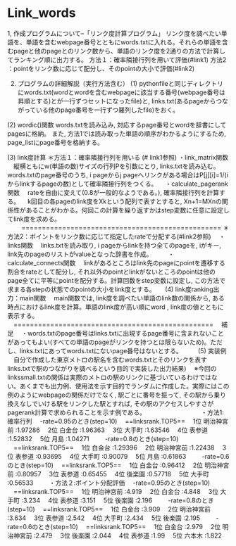 # Link_words
1, 作成プログラムについて–「リンク度計算プログラム」
リンク度を調べたい単語を、単語を含むwebpage番号とともにwords.txtに入れる。それらの単語を含むpageと他のpageとのリンク数から、単語のリンク度を2通りの方法で計算してランキング順に出力する。
方法１：確率隣接行列を用いて評価(#link1)
方法2 ：pointをリンク数に応じて配分し、そのpointの大小で評価(#link2)

2. プログラムの詳細解説（実行方法含む）
(1)    pythonfileと同じディレクトリにwords.txt(wordとwordを含むwebpageに該当する番号(webpage番号は昇順とする)とが一行ずつセットになったfile)と, links.txt(あるpageからつながっている他のpage番号を一行ずつ羅列したfile)をおく。

(2)    wordic()関数
words.txtを読み込み, 対応するpage番号とwordを辞書にしてpagesに格納。
また, 方法1では読み取った単語の順序がわかるようにするため, page_listにpage番号を格納する。

(3)    link度計算
＊方法１：確率隣接行列を用いる (# link1参照)
    ・link_matrix関数
　縦横ともにw(単語の数)サイズの行列Pを引数にとり, links.txtを読み込む。words.txtのpage番号のうち, i pageからj pageへリンクがある場合はP[j][i]=1/(iからlinkするpageの数)として確率隣接行列をつくる。
　・calculate_pagerank関数
　rateを自由に変えて(0.8が一般的なようである。), 確率隣接行列を計算する。
　k回目の各pageのlink度をXkという配列で表すとすると, Xn+1=MXnの関係性があることがわかる。何回この計算を繰り返すかはstep変数に任意に設定してlink度を求める。
　
　=================================================
＊方法2：ポイントをリンク数に応じて指定したrateで分配する(#link2参照)
　・links関数
　links.txtを読み取り, i pageからlinkを持つ全てのpageを, iがキー, link先のpageのリストがvalueとなった辞書を作成。
　
　・calculate_connects関数
　linkがあるところはlink先のpageにpointを遷移する割合をrateとして配分し, それ以外のpointとlinkがないところのpointは他のpage全てに平等にpointを配分する。計算回数をstep変数に設定し, この方法で求まる各stepの状態でのpointの大小をlink度とする。
　
(4)    link度ranking出力：main関数
　main関数では, link度を調べたい単語のlink数の関係から, ある時点におけるlink度を計算。単語のlink度が高い順にword , link度の値とともに表示する。
　=================================================
　補足
　・words.txtのpage番号はlinks.txtに出現するpage番号に含まれないことがあってもよい(すべての単語のpageがリンクを持つとは限らないため)。ただし、links.txtにあってwords.txtにないpage番号はないとする。
　
　(5)    実装例
　自分で作成した東京メトロの駅名を含むwords.txtとそのリンクを表すlinks.txtで駅のつながりを調べるという目的で実装した出力結果)
　※今回のlinkssmall.txtの関係は実際のメトロの駅のリンクに基づいているわけではない。あくまでも出力例、使用法を示す目的でランダムに作成した。実際にはこの例のようにwebpageの関係だけでなく,  駅ごとに番号を振って, その駅から乗り換えなしでいける駅をリンクした駅とすれば,  その駅のアクセスしやすさがpagerank計算で求められることを示す例である。 
　
　
　
　
　
　
　・方法1:確率行列
　-rate=0.95のとき(step=10)
　==linksrank.TOP5==
　1位 明治神宮前 :1.97286
　2位 白金台 :1.96363
　3位 大手町 :1.63546
　4位 表参道 :1.52832
　5位 月島 :1.04271
　
　-rate=0.8のとき(step=10)
　==linksrank.TOP5==
　1位 白金台 :1.29396
　2位 明治神宮前 :1.22438
　3位 表参道 :0.93695
　4位 大手町 :0.90079
　5位 月島 :0.61863
　
　-rate=0.6のとき(step=10)
　==linksrank.TOP5==
　1位 白金台 :0.96412
　2位 明治神宮前 :0.80957
　3位 表参道 :0.65455
　4位 後楽園 :0.57718
　5位 大手町 :0.56533
　
　・方法２:ポイント分配評価
　-rate=0.95のとき(step=10)
　==linksrank.TOP5==
　1位 明治神宮前 :4.919
　2位 白金台 :4.848
　3位 大手町 :3.234
　4位 表参道 :3.151
　5位 後楽園 :2.196
　
　-rate=0.8のとき(step=10)
　==linksrank.TOP5==
　1位 白金台 :3.909
　2位 明治神宮前 :3.634
　3位 表参道 :2.542
　4位 大手町 :2.434
　5位 後楽園 :2.195
　
　-rate=0.6のとき(step=10)
　==linksrank.TOP5==
　1位 白金台 :2.979
　2位 明治神宮前 :2.479
　3位 後楽園 :2.044
　4位 表参道 :1.99
　5位 六本木 :1.822 
　

